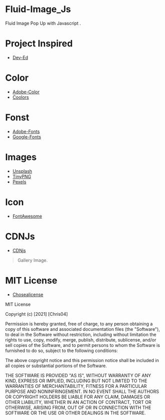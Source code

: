 # Fluid-Image_Js
Fluid Image Pop Up with Javascript .

# Project Inspired
- [Dev-Ed](https://www.youtube.com/channel/UClb90NQQcskPUGDIXsQEz5Q)

# Color
- [Adobe-Color](https://color.adobe.com/es/create/color-wheel)
- [Coolors](https://coolors.co/)

# Fonst 
- [Adobe-Fonts](https://fonts.adobe.com/)
- [Google-Fonts](https://fonts.google.com/)

# Images
- [Unsplash](https://unsplash.com/)
- [TinyPNG](https://tinypng.com/)
- [Pexels](https://www.pexels.com/)

# Icon
- [FontAwesome](https://fontawesome.com/)

# CDNJs
- [CDNjs](https://cdnjs.com/)


> Gallery Image.
# MIT License

- [Chosealicense](https://choosealicense.com/)

MIT License

Copyright (c) [2021] [Chris04]

Permission is hereby granted, free of charge, to any person obtaining a copy of this software and associated documentation files (the "Software"), to deal in the Software without restriction, including without limitation the rights to use, copy, modify, merge, publish, distribute, sublicense, and/or sell copies of the Software, and to permit persons to whom the Software is furnished to do so, subject to the following conditions:

The above copyright notice and this permission notice shall be included in all copies or substantial portions of the Software.

THE SOFTWARE IS PROVIDED "AS IS", WITHOUT WARRANTY OF ANY KIND, EXPRESS OR IMPLIED, INCLUDING BUT NOT LIMITED TO THE WARRANTIES OF MERCHANTABILITY, FITNESS FOR A PARTICULAR PURPOSE AND NONINFRINGEMENT. IN NO EVENT SHALL THE AUTHORS OR COPYRIGHT HOLDERS BE LIABLE FOR ANY CLAIM, DAMAGES OR OTHER LIABILITY, WHETHER IN AN ACTION OF CONTRACT, TORT OR OTHERWISE, ARISING FROM, OUT OF OR IN CONNECTION WITH THE SOFTWARE OR THE USE OR OTHER DEALINGS IN THE SOFTWARE.